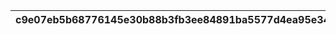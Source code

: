 |c9e07eb5b68776145e30b88b3fb3ee84891ba5577d4ea95e3419620441225df7|b74da30a4f33c5c51773b0033b01c89cc5a1e34b624c428bc12846ba358c5d8c|97ba3a11f95f1ced618dbf69830ee47df74a4629b36ed9814457d76d9d6c7dc9|d680760acc5fbdfb6b23a8fb7dead4b663bbefa7caa173e357f48efedddee261|0faa20b769d7eecb8211a89b9de10b4bc2d86bd5e1d046b3e9a50312ac205bea|
| --- | --- | --- | --- | --- |